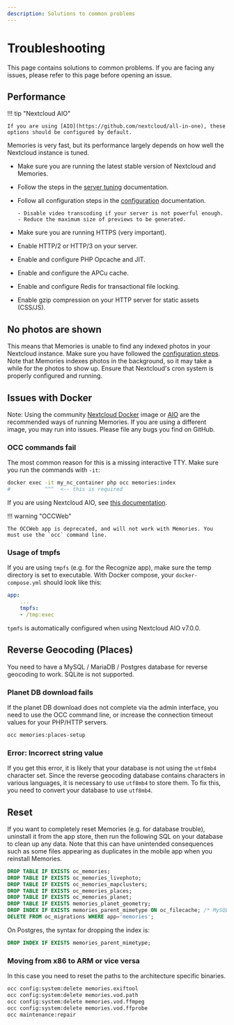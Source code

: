 ```yaml
---
description: Solutions to common problems
---
```


# Troubleshooting

This page contains solutions to common problems. If you are facing any issues, please refer to this page before opening an issue.

## Performance

!!! tip "Nextcloud AIO"

    If you are using [AIO](https://github.com/nextcloud/all-in-one), these options should be configured by default.

Memories is very fast, but its performance largely depends on how well the Nextcloud instance is tuned.

- Make sure you are running the latest stable version of Nextcloud and Memories.
- Follow the steps in the [server tuning](https://docs.nextcloud.com/server/latest/admin_manual/installation/server_tuning.html) documentation.
- Follow all configuration steps in the [configuration](../config) documentation.

      - Disable video transcoding if your server is not powerful enough.
      - Reduce the maximum size of previews to be generated.

- Make sure you are running HTTPS (very important).
- Enable HTTP/2 or HTTP/3 on your server.
- Enable and configure PHP Opcache and JIT.
- Enable and configure the APCu cache.
- Enable and configure Redis for transactional file locking.
- Enable gzip compression on your HTTP server for static assets (CSS/JS).

## No photos are shown

This means that Memories is unable to find any indexed photos in your Nextcloud instance. Make sure you have followed the [configuration steps](../config). Note that Memories indexes photos in the background, so it may take a while for the photos to show up. Ensure that Nextcloud's cron system is properly configured and running.

## Issues with Docker

Note: Using the community [Nextcloud Docker](https://hub.docker.com/_/nextcloud/) image or [AIO](https://github.com/nextcloud/all-in-one) are the recommended ways of running Memories. If you are using a different image, you may run into issues. Please file any bugs you find on GitHub.

### OCC commands fail

The most common reason for this is a missing interactive TTY. Make sure you run the commands with `-it`:

```bash
docker exec -it my_nc_container php occ memories:index
#           ^^^  <-- this is required
```

If you are using Nextcloud AIO, see [this documentation](https://github.com/nextcloud/all-in-one#how-to-run-occ-commands).

!!! warning "OCCWeb"

    The OCCWeb app is deprecated, and will not work with Memories. You must use the `occ` command line.

### Usage of tmpfs

If you are using `tmpfs` (e.g. for the Recognize app), make sure the temp directory is set to executable. With Docker compose, your `docker-compose.yml` should look like this:

```yaml
app:
    ...
    tmpfs:
    - /tmp:exec
```

`tpmfs` is automatically configured when using Nextcloud AIO v7.0.0.

## Reverse Geocoding (Places)

You need to have a MySQL / MariaDB / Postgres database for reverse geocoding to work. SQLite is not supported.

### Planet DB download fails

If the planet DB download does not complete via the admin interface, you need to use the OCC command line, or increase the connection timeout values for your PHP/HTTP servers.

```bash
occ memories:places-setup
```

### Error: Incorrect string value

If you get this error, it is likely that your database is not using the `utf8mb4` character set. Since the reverse geocoding database contains characters in various languages, it is necessary to use `utf8mb4` to store them. To fix this, you need to convert your database to use `utf8mb4`.

## Reset

If you want to completely reset Memories (e.g. for database trouble), uninstall it from the app store, then run the following SQL on your database to clean up any data.
Note that this can have unintended consequences such as some files appearing as duplicates in the mobile app when you reinstall Memories.

```sql
DROP TABLE IF EXISTS oc_memories;
DROP TABLE IF EXISTS oc_memories_livephoto;
DROP TABLE IF EXISTS oc_memories_mapclusters;
DROP TABLE IF EXISTS oc_memories_places;
DROP TABLE IF EXISTS oc_memories_planet;
DROP TABLE IF EXISTS memories_planet_geometry;
DROP INDEX IF EXISTS memories_parent_mimetype ON oc_filecache; /* MySQL */
DELETE FROM oc_migrations WHERE app='memories';
```

On Postgres, the syntax for dropping the index is:

```sql
DROP INDEX IF EXISTS memories_parent_mimetype;
```

### Moving from x86 to ARM or vice versa

In this case you need to reset the paths to the architecture specific binaries.

```bash
occ config:system:delete memories.exiftool
occ config:system:delete memories.vod.path
occ config:system:delete memories.vod.ffmpeg
occ config:system:delete memories.vod.ffprobe
occ maintenance:repair
```
